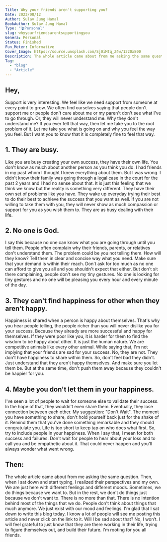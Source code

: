 ```yaml
---
Title: Why your friends aren't supporting you?
Date: 2023/08/12
Author: Sulav Jung Hamal
BookAuthor: Sulav Jung Hamal
Type: "🪴Personal"
slug: whyyourfriendsarentsupportingyou
Genera: Personal
Status: Finished
Fun_Meter: Informative
Cover_Image: https://source.unsplash.com/Sj0iMtq_Z4w/1320x800
Description: The whole article came about from me asking the same question. Then, when I sat down and start typing, I realized their perspectives and my own. We are just here with different feelings and different moods. Sometimes, we do things because we want to. But in the rest, we don't do things just because we don't want to. There is no more than that.
Tag:
  - "blog"
  - "Article"
---
```


## Hey,
Support is very interesting. We feel like we need support from someone at every point to grow. We often find ourselves saying that people don't support me or people don't care about me or my paren't don't see what I've to go through. Or, they will never understand me. Why they don't understand me? If you ever felt that way, then let me take you to the root problem of it. Let me take you what is going on and why you feel the way you feel. But I want you to know that it is completely fine to feel that way. 

## 1. They are busy.
Like you are busy creating your own success, they have their own life. You don't know as much about another person as you think you do. I had friends in my past whom I thought I knew everything about them. But I was wrong. I didn't know their family was going through a legal case in the court for the past 2 years and I had no sense about that. It is just this feeling that we think we know but the reality is something very different. They have their own set of problems like you have. They wake up everyday trying their best to do their best to achieve the success that you want as well. If you are not willing to take them with you, they will never show as much compassion or support for you as you wish them to. They are as busy dealing with their life. 

## 2. No one is God.
I say this because no one can know what you are going through until you tell them. People often complain why their friends, parents, or relatives don't understand them. The problem could be you not telling them. How will they know? Tell them in clear and concise way what you need. Make sure that your demand is within their reach. Don't ask for too much as no one can afford to give you all and you shouldn't expect that either. But don't sit there complaining, people don't see my tiny gestures. No one is looking for tiny gestures and no one will be pleasing you every hour and every minute of the day.

## 3. They can't find happiness for other when they aren't happy. 
Happiness is shared when a person is happy about themselves. That's why you hear people telling, the people richer than you will never dislike you for your success. Because they already are more successful and happy for themselves. If they were poor like you, it is harder for them to find the wisdom to be happy about other. It is just the human nature. We are competitive animals like every other animal. While saying that, I'm not implying that your friends are sad for your success. No, they are not. They don't have happiness to share within them. So, don't feel bad they didn't. Just understand that they aren't happy themselves. And make sure you let them be. But at the same time, don't push them away because they couldn't be happier for you. 

## 4. Maybe you don't let them in your happiness.
I've seen a lot of people to wait for someone else to validate their success. In the hope of that, they wouldn't even share them. Eventually, they lose connection between each other. My suggestion: "Don't Wait". The moment you have something to share, don't hold yourself back just for the shake of it. Remind them that you've done something remarkable and they should congratulate you. Life is too short to keep tap on who does what first. So, try to include people in your happiness. When I say that, I mean for both success and failures. Don't wait for people to hear about your loss and to call you and be empathetic about it. That could never happen and you'll always wonder what went wrong. 

## Then:
The whole article came about from me asking the same question. Then, when I sat down and start typing, I realized their perspectives and my own. We are just here with different feelings and different moods. Sometimes, we do things because we want to. But in the rest, we don't do things just because we don't want to. There is no more than that. There is no intention behind most of the things that we do. People don't think about things that much anymore. We just exist with our mood and feelings. I'm glad that I sat down to write this blog today. I know a lot of people will see me posting this article and never click on the link to it. Will I be sad about that? No, I won’t. I will feel grateful to just know that they are there working in their life, trying to figure themselves out, and build their future. I'm rooting for you all friends. 